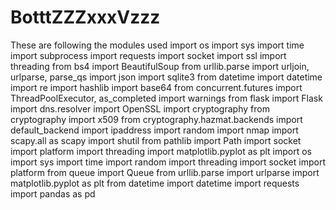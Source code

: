 # BotttZZZxxxVzzz
These are following the modules used
import os
import sys
import time
import subprocess
import requests
import socket
import ssl
import threading
from bs4 import BeautifulSoup
from urllib.parse import urljoin, urlparse, parse_qs
import json
import sqlite3
from datetime import datetime
import re
import hashlib
import base64
from concurrent.futures import ThreadPoolExecutor, as_completed
import warnings
from flask import Flask
import dns.resolver
import OpenSSL
import cryptography
from cryptography import x509
from cryptography.hazmat.backends import default_backend
import ipaddress
import random
import nmap
import scapy.all as scapy
import shutil
from pathlib import Path
import socket
import platform
import threading
import matplotlib.pyplot as plt
import os
import sys
import time
import random
import threading
import socket
import platform
from queue import Queue
from urllib.parse import urlparse
import matplotlib.pyplot as plt
from datetime import datetime
import requests
import pandas as pd
